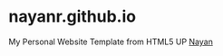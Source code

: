 # nayanr.github.io
My Personal Website Template from HTML5 UP <a href='https://nayanr.github.io'> Nayan </a>
